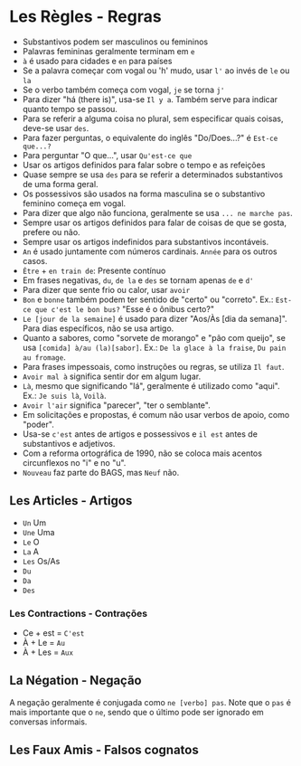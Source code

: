 # Les Règles - Regras

-   Substantivos podem ser masculinos ou femininos
-   Palavras femininas geralmente terminam em `e`
-   `à` é usado para cidades e `en` para países
-   Se a palavra começar com vogal ou 'h' mudo, usar `l'` ao invés de `le` ou `la`
-   Se o verbo também começa com vogal, `je` se torna `j'`
-   Para dizer "há (there is)", usa-se `Il y a`. Também serve para indicar quanto tempo se passou.
-   Para se referir a alguma coisa no plural, sem especificar quais coisas, deve-se usar `des`.
-   Para fazer perguntas, o equivalente do inglês "Do/Does...?" é `Est-ce que...?`
-   Para perguntar "O que...", usar `Qu'est-ce que`
-   Usar os artigos definidos para falar sobre o tempo e as refeições
-   Quase sempre se usa `des` para se referir a determinados substantivos de uma forma geral.
-   Os possessivos são usados na forma masculina se o substantivo feminino começa em vogal.
-   Para dizer que algo não funciona, geralmente se usa `... ne marche pas`.
-   Sempre usar os artigos definidos para falar de coisas de que se gosta, prefere ou não.
-   Sempre usar os artigos indefinidos para substantivos incontáveis.
-   `An` é usado juntamente com números cardinais. `Année` para os outros casos.
-   `Être` + `en train de`: Presente contínuo
-   Em frases negativas, `du`, `de la` e `des` se tornam apenas `de` e `d'`
-   Para dizer que sente frio ou calor, usar `avoir`
-   `Bon` e `bonne` também podem ter sentido de "certo" ou "correto". Ex.: `Est-ce que c'est le bon bus?` "Esse é o ônibus certo?"
-   `Le [jour de la semaine]` é usado para dizer "Aos/Às [dia da semana]". Para dias específicos, não se usa artigo.
-   Quanto a sabores, como "sorvete de morango" e "pão com queijo", se usa `[comida] à/au (la)[sabor]`. Ex.: `De la glace à la fraise`, `Du pain au fromage`.
-   Para frases impessoais, como instruções ou regras, se utiliza `Il faut`.
-   `Avoir mal à` significa sentir dor em algum lugar.
-   `Là`, mesmo que significando "lá", geralmente é utilizado como "aqui". Ex.: `Je suis là`, `Voilà`.
-   `Avoir l'air` significa "parecer", "ter o semblante".
-   Em solicitações e propostas, é comum não usar verbos de apoio, como "poder".
-   Usa-se `c'est` antes de artigos e possessivos e `il est` antes de substantivos e adjetivos.
-   Com a reforma ortográfica de 1990, não se coloca mais acentos circunflexos no "i" e no "u".
-   `Nouveau` faz parte do BAGS, mas `Neuf` não.

## Les Articles - Artigos

-   `Un` Um
-   `Une` Uma
-   `Le` O
-   `La` A
-   `Les` Os/As
-   `Du`
-   `Da`
-   `Des`

### Les Contractions - Contrações

-   Ce + est = `C'est`
-   À + Le = `Au`
-   À + Les = `Aux`

## La Négation - Negação

A negação geralmente é conjugada como `ne [verbo] pas`. Note que o `pas` é mais importante que o `ne`, sendo que o último pode ser ignorado em conversas informais.

## Les Faux Amis - Falsos cognatos
